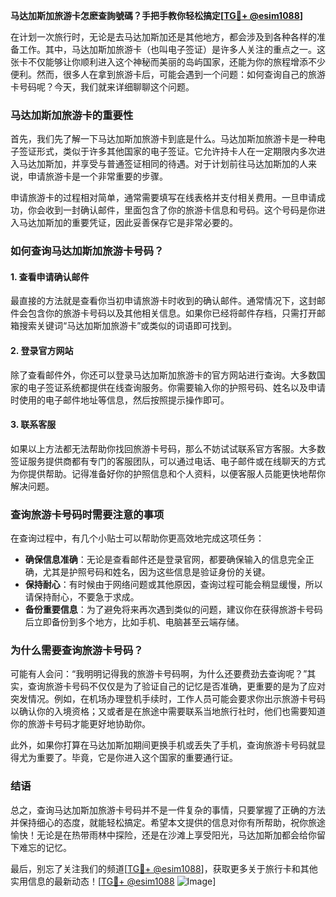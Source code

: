 **马达加斯加旅游卡怎麽查詢號碼？手把手教你轻松搞定[[TG💪+ @esim1088](https://t.me/s/esim1088)]**

在计划一次旅行时，无论是去马达加斯加还是其他地方，都会涉及到各种各样的准备工作。其中，马达加斯加旅游卡（也叫电子签证）是许多人关注的重点之一。这张卡不仅能够让你顺利进入这个神秘而美丽的岛屿国家，还能为你的旅程增添不少便利。然而，很多人在拿到旅游卡后，可能会遇到一个问题：如何查询自己的旅游卡号码呢？今天，我们就来详细聊聊这个问题。

### 马达加斯加旅游卡的重要性

首先，我们先了解一下马达加斯加旅游卡到底是什么。马达加斯加旅游卡是一种电子签证形式，类似于许多其他国家的电子签证。它允许持卡人在一定期限内多次进入马达加斯加，并享受与普通签证相同的待遇。对于计划前往马达加斯加的人来说，申请旅游卡是一个非常重要的步骤。

申请旅游卡的过程相对简单，通常需要填写在线表格并支付相关费用。一旦申请成功，你会收到一封确认邮件，里面包含了你的旅游卡信息和号码。这个号码是你进入马达加斯加的重要凭证，因此妥善保存它是非常必要的。

### 如何查询马达加斯加旅游卡号码？

#### 1. 查看申请确认邮件

最直接的方法就是查看你当初申请旅游卡时收到的确认邮件。通常情况下，这封邮件会包含你的旅游卡号码以及其他相关信息。如果你已经将邮件存档，只需打开邮箱搜索关键词“马达加斯加旅游卡”或类似的词语即可找到。

#### 2. 登录官方网站

除了查看邮件外，你还可以登录马达加斯加旅游卡的官方网站进行查询。大多数国家的电子签证系统都提供在线查询服务。你需要输入你的护照号码、姓名以及申请时使用的电子邮件地址等信息，然后按照提示操作即可。

#### 3. 联系客服

如果以上方法都无法帮助你找回旅游卡号码，那么不妨试试联系官方客服。大多数签证服务提供商都有专门的客服团队，可以通过电话、电子邮件或在线聊天的方式为你提供帮助。记得准备好你的护照信息和个人资料，以便客服人员能更快地帮你解决问题。

### 查询旅游卡号码时需要注意的事项

在查询过程中，有几个小贴士可以帮助你更高效地完成这项任务：

- **确保信息准确**：无论是查看邮件还是登录官网，都要确保输入的信息完全正确，尤其是护照号码和姓名，因为这些信息是验证身份的关键。
- **保持耐心**：有时候由于网络问题或其他原因，查询过程可能会稍显缓慢，所以请保持耐心，不要急于求成。
- **备份重要信息**：为了避免将来再次遇到类似的问题，建议你在获得旅游卡号码后立即备份到多个地方，比如手机、电脑甚至云端存储。

### 为什么需要查询旅游卡号码？

可能有人会问：“我明明记得我的旅游卡号码啊，为什么还要费劲去查询呢？”其实，查询旅游卡号码不仅仅是为了验证自己的记忆是否准确，更重要的是为了应对突发情况。例如，在机场办理登机手续时，工作人员可能会要求你出示旅游卡号码以确认你的入境资格；又或者是在旅途中需要联系当地旅行社时，他们也需要知道你的旅游卡号码才能更好地协助你。

此外，如果你打算在马达加斯加期间更换手机或丢失了手机，查询旅游卡号码就显得尤为重要了。毕竟，它是你进入这个国家的重要通行证。

### 结语

总之，查询马达加斯加旅游卡号码并不是一件复杂的事情，只要掌握了正确的方法并保持细心的态度，就能轻松搞定。希望本文提供的信息对你有所帮助，祝你旅途愉快！无论是在热带雨林中探险，还是在沙滩上享受阳光，马达加斯加都会给你留下难忘的记忆。

最后，别忘了关注我们的频道[[TG💪+ @esim1088](https://t.me/s/esim1088)]，获取更多关于旅行卡和其他实用信息的最新动态！[[TG💪+ @esim1088](https://t.me/s/esim1088) ![Image](https://i.postimg.cc/4NQfJmqS/Snipaste-2025-05-13-00-14-12.png)]